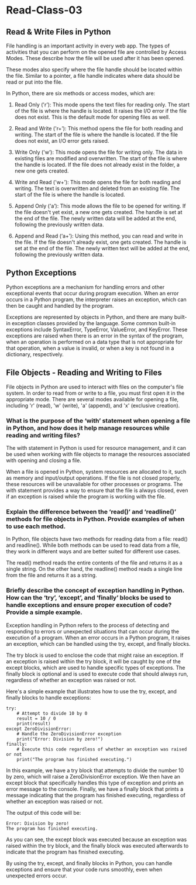 # Read-Class-03
## Read & Write Files in Python

File handling is an important activity in every web app. The types of activities that you can perform on the opened file are controlled by Access Modes. These describe how the file will be used after it has been opened.

These modes also specify where the file handle should be located within the file. Similar to a pointer, a file handle indicates where data should be read or put into the file.

In Python, there are six methods or access modes, which are:

1. Read Only ('r’): This mode opens the text files for reading only. The start of the file is where the handle is located. It raises the I/O error if the file does not exist. This is the default mode for opening files as well.

2. Read and Write ('r+’): This method opens the file for both reading and writing. The start of the file is where the handle is located. If the file does not exist, an I/O error gets raised.

3. Write Only ('w’): This mode opens the file for writing only. The data in existing files are modified and overwritten. The start of the file is where the handle is located. If the file does not already exist in the folder, a new one gets created.

4. Write and Read ('w+’): This mode opens the file for both reading and writing. The text is overwritten and deleted from an existing file. The start of the file is where the handle is located.

5. Append Only ('a’): This mode allows the file to be opened for writing. If the file doesn't yet exist, a new one gets created. The handle is set at the end of the file. The newly written data will be added at the end, following the previously written data.
6. Append and Read (‘a+’): Using this method, you can read and write in the file. If the file doesn't already exist, one gets created. The handle is set at the end of the file. The newly written text will be added at the end, following the previously written data.

## Python Exceptions
Python exceptions are a mechanism for handling errors and other exceptional events that occur during program execution. When an error occurs in a Python program, the interpreter raises an exception, which can then be caught and handled by the program.

Exceptions are represented by objects in Python, and there are many built-in exception classes provided by the language. Some common built-in exceptions include SyntaxError, TypeError, ValueError, and KeyError. These exceptions are raised when there is an error in the syntax of the program, when an operation is performed on a data type that is not appropriate for that operation, when a value is invalid, or when a key is not found in a dictionary, respectively.




## File Objects - Reading and Writing to Files
File objects in Python are used to interact with files on the computer's file system. In order to read from or write to a file, you must first open it in the appropriate mode. There are several modes available for opening a file, including 'r' (read), 'w' (write), 'a' (append), and 'x' (exclusive creation).

### What is the purpose of the ‘with’ statement when opening a file in Python, and how does it help manage resources while reading and writing files?
The with statement in Python is used for resource management, and it can be used when working with file objects to manage the resources associated with opening and closing a file.

When a file is opened in Python, system resources are allocated to it, such as memory and input/output operations. If the file is not closed properly, these resources will be unavailable for other processes or programs. The with statement provides a way to ensure that the file is always closed, even if an exception is raised while the program is working with the file.

### Explain the difference between the ‘read()’ and ‘readline()’ methods for file objects in Python. Provide examples of when to use each method.
In Python, file objects have two methods for reading data from a file: read() and readline(). While both methods can be used to read data from a file, they work in different ways and are better suited for different use cases.

The read() method reads the entire contents of the file and returns it as a single string. 
On the other hand, the readline() method reads a single line from the file and returns it as a string. 

### Briefly describe the concept of exception handling in Python. How can the ‘try’, ‘except’, and ‘finally’ blocks be used to handle exceptions and ensure proper execution of code? Provide a simple example.
Exception handling in Python refers to the process of detecting and responding to errors or unexpected situations that can occur during the execution of a program. When an error occurs in a Python program, it raises an exception, which can be handled using the try, except, and finally blocks.

The try block is used to enclose the code that might raise an exception. If an exception is raised within the try block, it will be caught by one of the except blocks, which are used to handle specific types of exceptions. The finally block is optional and is used to execute code that should always run, regardless of whether an exception was raised or not.

Here's a simple example that illustrates how to use the try, except, and finally blocks to handle exceptions:


```
try:
    # Attempt to divide 10 by 0
    result = 10 / 0
    print(result)
except ZeroDivisionError:
    # Handle the ZeroDivisionError exception
    print("Error: Division by zero!")
finally:
    # Execute this code regardless of whether an exception was raised or not
    print("The program has finished executing.")
```

In this example, we have a try block that attempts to divide the number 10 by zero, which will raise a ZeroDivisionError exception. We then have an except block that specifically handles this type of exception and prints an error message to the console. Finally, we have a finally block that prints a message indicating that the program has finished executing, regardless of whether an exception was raised or not.

The output of this code will be:


```
Error: Division by zero!
The program has finished executing.
```

As you can see, the except block was executed because an exception was raised within the try block, and the finally block was executed afterwards to indicate that the program has finished executing.

By using the try, except, and finally blocks in Python, you can handle exceptions and ensure that your code runs smoothly, even when unexpected errors occur.